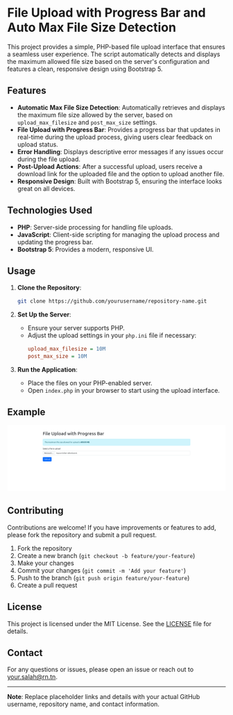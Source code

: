 # File Upload with Progress Bar and Auto Max File Size Detection

This project provides a simple, PHP-based file upload interface that ensures a seamless user experience. The script automatically detects and displays the maximum allowed file size based on the server's configuration and features a clean, responsive design using Bootstrap 5.

## Features

- **Automatic Max File Size Detection**: Automatically retrieves and displays the maximum file size allowed by the server, based on `upload_max_filesize` and `post_max_size` settings.
- **File Upload with Progress Bar**: Provides a progress bar that updates in real-time during the upload process, giving users clear feedback on upload status.
- **Error Handling**: Displays descriptive error messages if any issues occur during the file upload.
- **Post-Upload Actions**: After a successful upload, users receive a download link for the uploaded file and the option to upload another file.
- **Responsive Design**: Built with Bootstrap 5, ensuring the interface looks great on all devices.

## Technologies Used

- **PHP**: Server-side processing for handling file uploads.
- **JavaScript**: Client-side scripting for managing the upload process and updating the progress bar.
- **Bootstrap 5**: Provides a modern, responsive UI.

## Usage

1. **Clone the Repository**: 
    ```bash
    git clone https://github.com/yourusername/repository-name.git
    ```
2. **Set Up the Server**:
   - Ensure your server supports PHP.
   - Adjust the upload settings in your `php.ini` file if necessary:
     ```ini
     upload_max_filesize = 10M
     post_max_size = 10M
     ```

3. **Run the Application**:
   - Place the files on your PHP-enabled server.
   - Open `index.php` in your browser to start using the upload interface.

## Example

![Upload Progress Screenshot](demo.png)

## Contributing

Contributions are welcome! If you have improvements or features to add, please fork the repository and submit a pull request.

1. Fork the repository
2. Create a new branch (`git checkout -b feature/your-feature`)
3. Make your changes
4. Commit your changes (`git commit -m 'Add your feature'`)
5. Push to the branch (`git push origin feature/your-feature`)
6. Create a pull request

## License

This project is licensed under the MIT License. See the [LICENSE](LICENSE) file for details.

## Contact

For any questions or issues, please open an issue or reach out to [your.salah@rn.tn](mailto:salah@rn.tn).

---

**Note**: Replace placeholder links and details with your actual GitHub username, repository name, and contact information.
